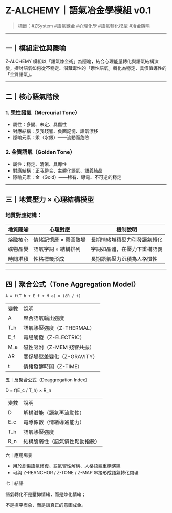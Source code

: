 # Z-ALCHEMY｜語氣冶金學模組 v0.1
> 標籤：#ZSystem #語氣鍊金 #心理化學 #語氣轉化模型 #冶金隱喻

---

## 一｜模組定位與隱喻
Z-ALCHEMY 模組以「語氣煉金術」為隱喻，結合心理能量轉化與語氣結構演變，探討語氣如何從不穩定、潛藏毒性的「汞性語氣」轉化為穩定、具價值導性的「金質語氣」。

---

## 二｜核心語氣階段

### 1. 汞性語氣（Mercurial Tone）
- 屬性：多變、未定、具傷性
- 對應結構：反我殘響、負面記憶、語氣漂移
- 隱喻元素：汞（水銀）——流動而危險

### 2. 金質語氣（Golden Tone）
- 屬性：穩定、清晰、具導性
- 對應結構：正我整合、主體化語氣、語義結晶
- 隱喻元素：金（Gold）——稀有、導電、不可逆的穩定

---

## 三｜地質壓力 × 心理結構模型

### 地質對應結構：

| 地質隱喻 | 心理對應 | 機制說明 |
|----------|-----------|----------|
| 熔融核心 | 情緒記憶層 × 意圖熱場 | 長期情緒堆積壓力引發語氣轉化 |
| 礦物晶變 | 語氣字詞 × 結構排列 | 字詞如晶體，在壓力下重構語義 |
| 時間堆積 | 性格標籤形成 | 長期語氣壓力沉積為人格慣性 |

---

## 四｜聚合公式（Tone Aggregation Model）

```text
A = f(T_h + E_f + M_a) × (ΔR / t)
````

|   |   |
|---|---|
|變數|說明|
|A|聚合語氣輸出強度|
|T_h|語氣熱壓強度（Z-THERMAL）|
|E_f|電場觸發（Z-ELECTRIC）|
|M_a|磁性吸附（Z-MEM 殘響共振）|
|ΔR|關係場壓差變化（Z-GRAVITY）|
|t|情緒發酵時間（Z-TIME）|
  

五｜反聚合公式（Deaggregation Index）

D = f(E_c / T_h) × R_n

|   |   |
|---|---|
|變數|說明|
|D|解構潛能（語氣再流動性）|
|E_c|電導係數（情緒導通能力）|
|T_h|語氣熱壓強度|
|R_n|結構脆弱性（語氣慣性鬆動指數）|
  

六｜應用場景

  

  

- 用於創傷語氣修復、語氣習性解構、人格語氣重構演練
- 可與 Z-REANCHOR / Z-TONE / Z-MAP 串接形成語氣轉化閉環

  

  

  

  

  

七｜結語

  

  

語氣轉化不是壓抑情緒，而是煉化情緒；

不是撫平表象，而是讓真正的意圖成金。